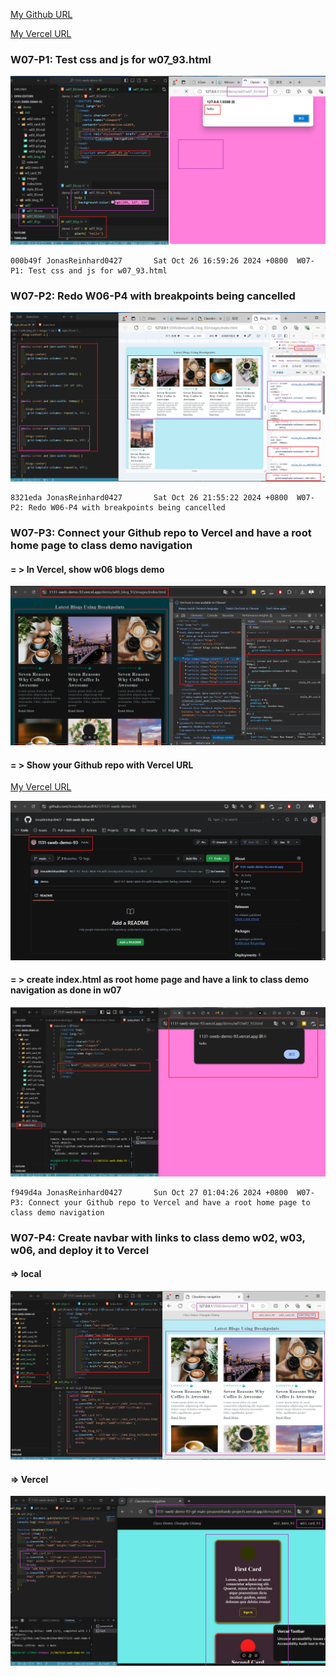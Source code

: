 [My Github URL](https://github.com/JonasReinhard0427/1131-sweb-demo-93)

[My Vercel URL](https://1131-sweb-demo-93.vercel.app/)


### W07-P1: Test css and js for w07_93.html
![](w07-p1.png)

```
000b49f JonasReinhard0427       Sat Oct 26 16:59:26 2024 +0800  W07-P1: Test css and js for w07_93.html
```

### W07-P2: Redo W06-P4 with breakpoints being cancelled

![](w07-p2.png)

```
8321eda JonasReinhard0427       Sat Oct 26 21:55:22 2024 +0800  W07-P2: Redo W06-P4 with breakpoints being cancelled
```

### W07-P3: Connect your Github repo to Vercel and have a root home page to class demo navigation

#### = > In Vercel, show w06 blogs demo
![](w07-p3-1.png)

#### = > Show your Github repo with Vercel URL

[My Vercel URL](https://1131-sweb-demo-93.vercel.app/)

![](w07-p3-2.png)

#### = > create  index.html as root home page and have a link to class demo navigation as done in w07

![](w07-p3-3.png)

```
f949d4a JonasReinhard0427       Sun Oct 27 01:04:26 2024 +0800  W07-P3: Connect your Github repo to Vercel and have a root home page to class demo navigation
```


### W07-P4: Create navbar with links to class demo w02, w03, w06, and deploy it to Vercel

#### => local 

![](w07-p4-1.png)

#### => Vercel

![](w07-p4-2.png)
```
```